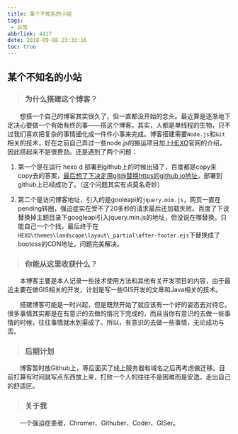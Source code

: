 ```yaml
---
title: 某个不知名的小站
tags:
 - 日常
abbrlink: 4417
date: 2018-09-08 23:33:16
toc: true
---
```


## 某个不知名的小站

> ### 为什么搭建这个博客？

&emsp;&emsp;想搭一个自己的博客其实很久了，但一直都没开始的念头。最近算是逐渐地下定决心要做一个有始有终的事——搭这个博客。其实，人都是单线程的生物，只不过我们喜欢把复杂的事情细化成一件件小事来完成。博客搭建需要`Node.js`和`Git`相关的技术，好在之前自己弄过一些node.js的搬运项目加上[HEXO](https://hexo.io/zh-cn/)官网的介绍，因此搭起来不是很费劲。还是遇到了两个问题：

1. 第一个是在运行 hexo d 部署到github上的时候出错了，百度都是copy来copy去的答案，最后想了下决定用git@替换https的github.io地址，部署到github上已经成功了。（这个问题其实有点莫名奇妙）

2. 第二个是访问博客地址，引入的是gooleapi的`jquery.mim.js`，网页一直在pending转圈，强迫症实在受不了20多秒的请求最后还加载失败。百度了下说替换掉主题目录下googleapi引入jquery.min.js的地址，但没说在哪替换。只能自己一个个找，最后终于在`HEXO\themes\landscape\layout\_partial\after-footer.ejs`下替换成了bootcss的CDN地址，问题完美解决。

> ### 你能从这里收获什么？

&emsp;&emsp;本博客主要是本人记录一些技术使用方法和其他有关开发项目的内容，由于最近主要在做GIS相关的开发，计划是写一些GIS开发的文章和Java相关的技术。

&emsp;&emsp;搭建博客可能是一时兴起，但是既然开始了就应该有一个好的姿态去对待它。很多事情其实都是在有意识的去做的情况下完成的，而且当你有意识的去做一些事情的时候，往往事情就水到渠成了。所以，有意识的去做一些事情，无论成功与否。
<!--more-->

> ### 后期计划

&emsp;&emsp;博客暂时放Github上，等后面买了线上服务器和域名之后再考虑做迁移。目前打算有时间就写点东西放上来，打败一个人的往往不是困难而是安逸，走出自己的舒适区。

> ### 关于我

&emsp;&emsp;一个强迫症患者，Chromer、Githuber、Coder、GISer。
